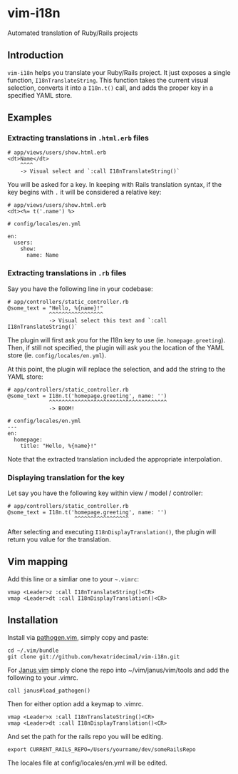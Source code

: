 # vim-i18n

Automated translation of Ruby/Rails projects

## Introduction

`vim-i18n` helps you translate your Ruby/Rails project. It just exposes a
single function, `I18nTranslateString`. This function takes the current visual
selection, converts it into a `I18n.t()` call, and adds the proper key in a
specified YAML store.

## Examples

### Extracting translations in `.html.erb` files

```
# app/views/users/show.html.erb
<dt>Name</dt>
    ^^^^
    -> Visual select and `:call I18nTranslateString()`
```

You will be asked for a key. In keeping with Rails translation syntax, if the
key begins with `.` it will be considered a relative key:

```
# app/views/users/show.html.erb
<dt><%= t('.name') %>

# config/locales/en.yml

en:
  users:
    show:
      name: Name
```

### Extracting translations in `.rb` files

Say you have the following line in your codebase:

```
# app/controllers/static_controller.rb
@some_text = "Hello, %{name}!"
             ^^^^^^^^^^^^^^^^^
             -> Visual select this text and `:call I18nTranslateString()`
```

The plugin will first ask you for the I18n key to use (ie. `homepage.greeting`).
Then, if still not specified, the plugin will ask you the location of the YAML
store (ie. `config/locales/en.yml`).

At this point, the plugin will replace the selection, and add the string to the
YAML store:

```
# app/controllers/static_controller.rb
@some_text = I18n.t('homepage.greeting', name: '')
             ^^^^^^^^^^^^^^^^^^^^^^^^^^^^^^^^^^^^^
             -> BOOM!

# config/locales/en.yml
---
en:
  homepage:
    title: "Hello, %{name}!"
```

Note that the extracted translation included the appropriate interpolation.

### Displaying translation for the key

Let say you have the following key within view / model / controller:

```
# app/controllers/static_controller.rb
@some_text = I18n.t('homepage.greeting', name: '')
                     ^^^^^^^^^^^^^^^^^
```

After selecting and executing `I18nDisplayTranslation()`, the plugin will return you value for the translation.

## Vim mapping

Add this line or a simliar one to your `~.vimrc`:

```vim
vmap <Leader>z :call I18nTranslateString()<CR>
vmap <Leader>dt :call I18nDisplayTranslation()<CR>
```

## Installation

Install via [pathogen.vim](https://github.com/tpope/vim-pathogen), simply copy and paste:

    cd ~/.vim/bundle
    git clone git://github.com/hexatridecimal/vim-i18n.git

For [Janus vim]() simply clone the repo into ~/vim/janus/vim/tools and
add the following to your .vimrc.


```vim
call janus#load_pathogen()
```

Then for either option add a keymap to .vimrc.


```vim
vmap <Leader>x :call I18nTranslateString()<CR>
vmap <Leader>dt :call I18nDisplayTranslation()<CR>
```

And set the path for the rails repo you will be editing.

```
export CURRENT_RAILS_REPO=/Users/yourname/dev/someRailsRepo
```

The locales file at config/locales/en.yml will be edited.
